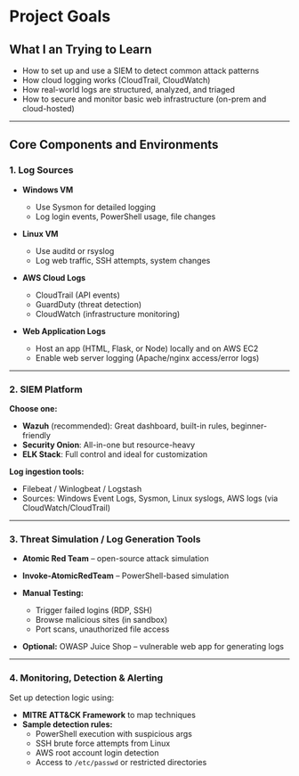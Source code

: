 # Project Goals

##  What I an Trying to Learn

- How to set up and use a SIEM to detect common attack patterns  
- How cloud logging works (CloudTrail, CloudWatch)  
- How real-world logs are structured, analyzed, and triaged  
- How to secure and monitor basic web infrastructure (on-prem and cloud-hosted)

---

##  Core Components and Environments

### 1. Log Sources

- **Windows VM**  
  - Use Sysmon for detailed logging  
  - Log login events, PowerShell usage, file changes  

- **Linux VM**  
  - Use auditd or rsyslog  
  - Log web traffic, SSH attempts, system changes  

- **AWS Cloud Logs**  
  - CloudTrail (API events)  
  - GuardDuty (threat detection)  
  - CloudWatch (infrastructure monitoring)  

- **Web Application Logs**  
  - Host an app (HTML, Flask, or Node) locally and on AWS EC2  
  - Enable web server logging (Apache/nginx access/error logs)  

---

### 2. SIEM Platform

**Choose one:**

- **Wazuh** (recommended): Great dashboard, built-in rules, beginner-friendly  
- **Security Onion**: All-in-one but resource-heavy  
- **ELK Stack**: Full control and ideal for customization

**Log ingestion tools:**
- Filebeat / Winlogbeat / Logstash
- Sources: Windows Event Logs, Sysmon, Linux syslogs, AWS logs (via CloudWatch/CloudTrail)

---

### 3. Threat Simulation / Log Generation Tools

- **Atomic Red Team** – open-source attack simulation  
- **Invoke-AtomicRedTeam** – PowerShell-based simulation  
- **Manual Testing:**
  - Trigger failed logins (RDP, SSH)  
  - Browse malicious sites (in sandbox)  
  - Port scans, unauthorized file access  

- **Optional:** OWASP Juice Shop – vulnerable web app for generating logs

---

### 4. Monitoring, Detection & Alerting

Set up detection logic using:

- **MITRE ATT&CK Framework** to map techniques  
- **Sample detection rules:**
  - PowerShell execution with suspicious args  
  - SSH brute force attempts from Linux  
  - AWS root account login detection  
  - Access to `/etc/passwd` or restricted directories  
